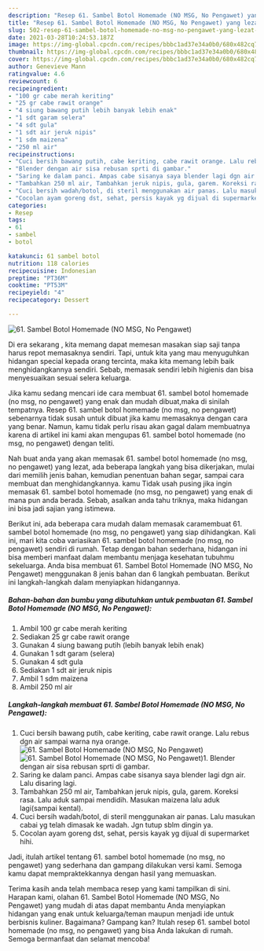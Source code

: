 ```yaml
---
description: "Resep 61. Sambel Botol Homemade (NO MSG, No Pengawet) yang lezat dan Mudah Dibuat"
title: "Resep 61. Sambel Botol Homemade (NO MSG, No Pengawet) yang lezat dan Mudah Dibuat"
slug: 502-resep-61-sambel-botol-homemade-no-msg-no-pengawet-yang-lezat-dan-mudah-dibuat
date: 2021-03-28T10:24:53.187Z
image: https://img-global.cpcdn.com/recipes/bbbc1ad37e34a0b0/680x482cq70/61-sambel-botol-homemade-no-msg-no-pengawet-foto-resep-utama.jpg
thumbnail: https://img-global.cpcdn.com/recipes/bbbc1ad37e34a0b0/680x482cq70/61-sambel-botol-homemade-no-msg-no-pengawet-foto-resep-utama.jpg
cover: https://img-global.cpcdn.com/recipes/bbbc1ad37e34a0b0/680x482cq70/61-sambel-botol-homemade-no-msg-no-pengawet-foto-resep-utama.jpg
author: Genevieve Mann
ratingvalue: 4.6
reviewcount: 6
recipeingredient:
- "100 gr cabe merah keriting"
- "25 gr cabe rawit orange"
- "4 siung bawang putih lebih banyak lebih enak"
- "1 sdt garam selera"
- "4 sdt gula"
- "1 sdt air jeruk nipis"
- "1 sdm maizena"
- "250 ml air"
recipeinstructions:
- "Cuci bersih bawang putih, cabe keriting, cabe rawit orange. Lalu rebus dgn air sampai warna nya orange."
- "Blender dengan air sisa rebusan sprti di gambar."
- "Saring ke dalam panci. Ampas cabe sisanya saya blender lagi dgn air. Lalu disaring lagi."
- "Tambahkan 250 ml air, Tambahkan jeruk nipis, gula, garem. Koreksi rasa. Lalu aduk sampai mendidih. Masukan maizena lalu aduk lagi(sampai kental)."
- "Cuci bersih wadah/botol, di steril menggunakan air panas. Lalu masukan cabai yg telah dimasak ke wadah. Jgn tutup sblm dingin ya."
- "Cocolan ayam goreng dst, sehat, persis kayak yg dijual di supermarket hihi."
categories:
- Resep
tags:
- 61
- sambel
- botol

katakunci: 61 sambel botol 
nutrition: 118 calories
recipecuisine: Indonesian
preptime: "PT36M"
cooktime: "PT53M"
recipeyield: "4"
recipecategory: Dessert

---
```



![61. Sambel Botol Homemade (NO MSG, No Pengawet)](https://img-global.cpcdn.com/recipes/bbbc1ad37e34a0b0/680x482cq70/61-sambel-botol-homemade-no-msg-no-pengawet-foto-resep-utama.jpg)

Di era  sekarang , kita memang dapat memesan masakan siap saji tanpa harus repot memasaknya sendiri. Tapi, untuk kita yang mau menyuguhkan hidangan special kepada orang tercinta, maka kita memang lebih baik menghidangkannya sendiri. Sebab, memasak sendiri lebih higienis dan bisa menyesuaikan sesuai selera keluarga.

Jika kamu sedang mencari ide cara membuat 61. sambel botol homemade (no msg, no pengawet) yang enak dan mudah dibuat,maka di sinilah tempatnya. Resep 61. sambel botol homemade (no msg, no pengawet)  sebenarnya tidak susah untuk dibuat jika kamu memasaknya dengan cara yang benar. Namun, kamu tidak perlu risau akan gagal dalam membuatnya 
karena di artikel ini kami akan mengupas 61. sambel botol homemade (no msg, no pengawet) dengan teliti.  



Nah buat anda yang akan memasak 61. sambel botol homemade (no msg, no pengawet) yang lezat, ada beberapa langkah yang bisa dikerjakan, mulai dari memilih jenis bahan, kemudian penentuan bahan segar, sampai cara membuat dan menghidangkannya. kamu Tidak usah pusing jika ingin memasak 61. sambel botol homemade (no msg, no pengawet) yang enak di mana pun anda berada. Sebab, asalkan anda  tahu triknya, maka hidangan ini bisa jadi sajian yang istimewa.

Berikut ini, ada beberapa cara mudah dalam memasak caramembuat 61. sambel botol homemade (no msg, no pengawet) yang siap dihidangkan. Kali ini, mari kita coba variasikan 61. sambel botol homemade (no msg, no pengawet) sendiri di rumah. Tetap dengan bahan sederhana, hidangan ini bisa memberi manfaat dalam membantu menjaga kesehatan tubuhmu sekeluarga. Anda bisa membuat 61. Sambel Botol Homemade (NO MSG, No Pengawet) menggunakan 8 jenis bahan dan 6 langkah pembuatan. Berikut ini langkah-langkah dalam menyiapkan hidangannya.

<!--inarticleads1-->

##### Bahan-bahan dan bumbu yang dibutuhkan untuk pembuatan 61. Sambel Botol Homemade (NO MSG, No Pengawet):

1. Ambil 100 gr cabe merah keriting
1. Sediakan 25 gr cabe rawit orange
1. Gunakan 4 siung bawang putih (lebih banyak lebih enak)
1. Gunakan 1 sdt garam (selera)
1. Gunakan 4 sdt gula
1. Sediakan 1 sdt air jeruk nipis
1. Ambil 1 sdm maizena
1. Ambil 250 ml air




<!--inarticleads2-->

##### Langkah-langkah membuat 61. Sambel Botol Homemade (NO MSG, No Pengawet):

1. Cuci bersih bawang putih, cabe keriting, cabe rawit orange. Lalu rebus dgn air sampai warna nya orange.
<img src="https://img-global.cpcdn.com/steps/ccb8d4fc2f6e4ca9/160x128cq70/61-sambel-botol-homemade-no-msg-no-pengawet-langkah-memasak-1-foto.jpg" alt="61. Sambel Botol Homemade (NO MSG, No Pengawet)"><img src="https://img-global.cpcdn.com/steps/cf81431bc92e37c3/160x128cq70/61-sambel-botol-homemade-no-msg-no-pengawet-langkah-memasak-1-foto.jpg" alt="61. Sambel Botol Homemade (NO MSG, No Pengawet)">1. Blender dengan air sisa rebusan sprti di gambar.
1. Saring ke dalam panci. Ampas cabe sisanya saya blender lagi dgn air. Lalu disaring lagi.
1. Tambahkan 250 ml air, Tambahkan jeruk nipis, gula, garem. Koreksi rasa. Lalu aduk sampai mendidih. Masukan maizena lalu aduk lagi(sampai kental).
1. Cuci bersih wadah/botol, di steril menggunakan air panas. Lalu masukan cabai yg telah dimasak ke wadah. Jgn tutup sblm dingin ya.
1. Cocolan ayam goreng dst, sehat, persis kayak yg dijual di supermarket hihi.




Jadi, itulah artikel tentang  61. sambel botol homemade (no msg, no pengawet)  yang sederhana dan gampang dilakukan versi kami. Semoga kamu dapat mempraktekkannya dengan hasil yang memuaskan. 

Terima kasih anda telah membaca resep yang kami tampilkan di sini. Harapan kami, olahan  61. Sambel Botol Homemade (NO MSG, No Pengawet) yang mudah di atas dapat membantu Anda menyiapkan hidangan yang enak untuk keluarga/teman maupun menjadi ide untuk berbisnis kuliner. Bagaimana? Gampang kan? Itulah resep 61. sambel botol homemade (no msg, no pengawet) yang bisa Anda lakukan di rumah. Semoga bermanfaat dan selamat mencoba!

